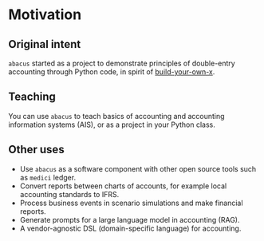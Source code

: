 # Motivation

## Original intent

`abacus` started as a project to demonstrate principles of double-entry accounting
through Python code, in spirit of [build-your-own-x](https://github.com/codecrafters-io/build-your-own-x).

## Teaching

You can use `abacus` to teach basics of accounting and accounting information systems (AIS),
or as a project in your Python class.

## Other uses

- Use `abacus` as a software component with other open source tools such as `medici` ledger.
- Convert reports between charts of accounts, for example local accounting standards to IFRS.
- Process business events in scenario simulations and make financial reports.
- Generate prompts for a large language model in accounting (RAG).
- A vendor-agnostic DSL (domain-specific language) for accounting.

<!--
## DSL

The big goal for `abacus` is to become a DSL (domain-specific language)
for accounting, a notation system that allows to formulate accounting operations
in _'debit this — credit that'_ style and to demonstrate the results
of these operations as trail balance or financial statements.
This system would be independent of a specific ERP or book-keeping software vendor.
-->
